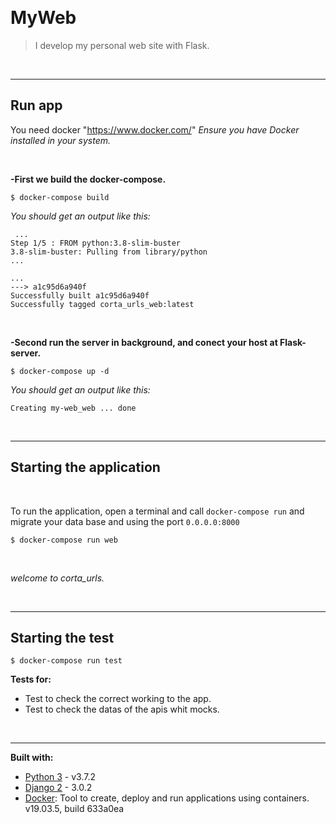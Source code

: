 &nbsp;
# MyWeb

>I develop my personal web site with Flask.

&nbsp;

---

## Run app 


You need docker "https://www.docker.com/"
*Ensure you have Docker installed in your system.*

&nbsp;

**-First we build the docker-compose.**


`$ docker-compose build`  

*You should get an output like this:*

```
 ...
Step 1/5 : FROM python:3.8-slim-buster
3.8-slim-buster: Pulling from library/python
...

...
---> a1c95d6a940f
Successfully built a1c95d6a940f
Successfully tagged corta_urls_web:latest

```
&nbsp;


**-Second run the server in background, and conect your host at Flask-server.**


`$ docker-compose up -d`


*You should get an output like this:*

`Creating my-web_web ... done`

&nbsp;

---

## Starting the application

&nbsp;

To run the application, open a terminal and call `docker-compose run` and migrate your data base and using the port `0.0.0.0:8000`


`$ docker-compose run web`

&nbsp;

*welcome to corta_urls.*

&nbsp;

---

## Starting the test

`$ docker-compose run test`

**Tests for:**
 * Test to check the correct working to the app.
 * Test to check the datas of the apis whit mocks.

&nbsp;

---

**Built with:**
* [Python 3](https://www.python.org/download/releases/3.0/ "Python 3") - v3.7.2
* [Django 2](https://docs.djangoproject.com/en/3.0/ "Django 2") - 3.0.2
* [Docker](https://www.docker.com/ "Docker"): Tool to create, deploy and run applications using containers. v19.03.5, build 633a0ea
